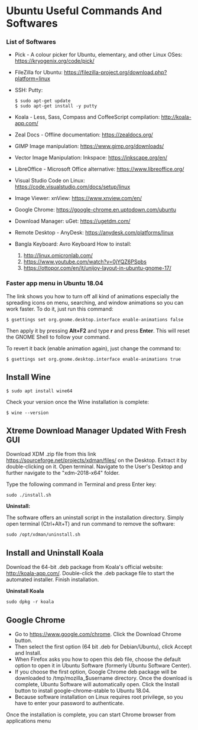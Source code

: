 # Ubuntu Useful Commands And Softwares


### List of Softwares

- Pick - A colour picker for Ubuntu, elementary, and other Linux OSes: https://kryogenix.org/code/pick/
- FileZilla for Ubuntu: https://filezilla-project.org/download.php?platform=linux
- SSH: Putty:

  ```
  $ sudo apt-get update
  $ sudo apt-get install -y putty
  ```

- Koala - Less, Sass, Compass and CoffeeScript compilation: http://koala-app.com/
- Zeal Docs - Offline documentation: https://zealdocs.org/
- GIMP Image manipulation: https://www.gimp.org/downloads/
- Vector Image Manipulation: Inkspace: https://inkscape.org/en/
- LibreOffice - Microsoft Office alternative: https://www.libreoffice.org/
- Visual Studio Code on Linux: https://code.visualstudio.com/docs/setup/linux
- Image Viewer: xnView: https://www.xnview.com/en/
- Google Chrome: https://google-chrome.en.uptodown.com/ubuntu
- Download Manager: uGet: https://ugetdm.com/
- Remote Desktop - AnyDesk: https://anydesk.com/platforms/linux
- Bangla Keyboard: Avro Keyboard
   How to install:
   1. http://linux.omicronlab.com/
   2. https://www.youtube.com/watch?v=0jYQZ6PSpbs
   3. https://ottopor.com/en/it/unijoy-layout-in-ubuntu-gnome-17/

### Faster app menu in Ubuntu 18.04

The link shows you how to turn off all kind of animations especially the spreading icons on menu, searching, and window animations so you can work faster. To do it, just run this command:

```
$ gsettings set org.gnome.desktop.interface enable-animations false
```

Then apply it by pressing **Alt+F2** and type **r** and press **Enter**. This will reset the GNOME Shell to follow your command.

To revert it back (enable animation again), just change the command to:

```
$ gsettings set org.gnome.desktop.interface enable-animations true
```

## Install Wine

```
$ sudo apt install wine64
```

Check your version once the Wine installation is complete: 

```
$ wine --version
```

## Xtreme Download Manager Updated With Fresh GUI

Download XDM .zip file from this link https://sourceforge.net/projects/xdman/files/ on the Desktop. Extract it by double-clicking on it. Open terminal. Navigate to the User's Desktop and further navigate to the "xdm-2018-x64" folder.

Type the following command in Terminal and press Enter key:

```
sudo ./install.sh
```

**Uninstall:**

The software offers an uninstall script in the installation directory. Simply open terminal (Ctrl+Alt+T) and run command to remove the software:
```
sudo /opt/xdman/uninstall.sh
```

## Install and Uninstall Koala

Download the 64-bit .deb package from Koala's official website: http://koala-app.com/. Double-click the .deb package file to start the automated installer. Finish installation.

**Uninstall Koala**
```
sudo dpkg -r koala
```

## Google Chrome

- Go to https://www.google.com/chrome. Click the Download Chrome button.
- Then select the first option (64 bit .deb for Debian/Ubuntu), click Accept and Install.
- When Firefox asks you how to open this deb file, choose the default option to open it in Ubuntu Software (formerly Ubuntu Software Center).
- If you choose the first option, Google Chrome deb package will be downloaded to /tmp/mozilla_$username directory. Once the download is complete, Ubuntu Software will automatically open. Click the Install button to install google-chrome-stable to Ubuntu 18.04.
- Because software installation on Linux requires root privilege, so you have to enter your password to authenticate.

Once the installation is complete, you can start Chrome browser from applications menu

